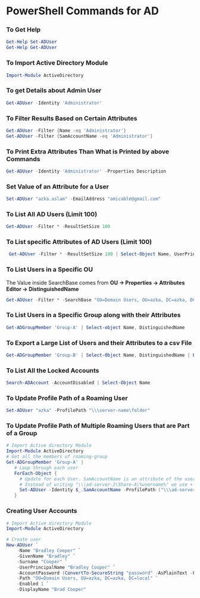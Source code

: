 # PowerShell Commands for AD

### To Get Help
```ps1
Get-Help Set-ADUser
Get-Help Get-ADUser
```
### To Import Active Directory Module
```ps1
Import-Module ActiveDirectory
```
### To get Details about Admin User
```ps1
Get-ADUser -Identity 'Administrator'
```
### To Filter Results Based on Certain Attributes
```ps1
Get-ADUser -Filter {Name -eq 'Administrator'}
Get-ADUser -Filter {SamAccountName -eq 'Administrator'}
```
### To Print Extra Attributes Than What is Printed by above Commands
```ps1
Get-ADUser -Identity 'Administrator' -Properties Description
```
### Set Value of an Attribute for a User
```ps1
Set-ADUser "azka.aslam" -EmailAddress "amicable@gmail.com"
```
### To List All AD Users (Limit 100)
```ps1
Get-ADUser -Filter * -ResultSetSize 100
```
### To List specific Attributes of AD Users (Limit 100)
```ps1
 Get-ADUser -Filter * -ResultSetSize 100 | Select-Object Name, UserPrincipalName, Enabled, lastLogon
```
### To List Users in a Specific OU
The Value inside SearchBase comes from **OU -> Properties -> Attributes Editor -> DistinguishedName**
```ps1
Get-ADUser -Filter * -SearchBase "OU=Domain Users, OU=azka, DC=azka, DC=local" | Select-Object Name
```
### To List Users in a Specific Group along with their Attributes
```ps1
Get-ADGroupMember 'Group-A' | Select-object Name, DistinguishedName
```
### To Export a Large List of Users and their Attributes to a csv File
```ps1
Get-ADGroupMember 'Group-B' | Select-Object Name, DistinguishedName | Export-Csv "C:\Users\azka.aslam\Desktop\myusers.csv"
```
### To List All the Locked Accounts
```ps1
Search-ADAccount -AccountDisabled | Select-Object Name 
```
### To Update Profile Path of a Roaming User
```ps1
Set-ADUser "azka" -ProfilePath "\\\server-name\folder"
```
### To Update Profile Path of Multiple Roaming Users that are Part of a Group
```ps1
# Import Active directory Module
Import-Module ActiveDirectory
# Get all the members of roaming-group
Get-ADGroupMember 'Group-A' |
   # Loop through each user
   ForEach-Object {
     # Update for each User. SamAccountName is an attribute of the user.
     # Instead of writing "\\\ad-server-2\Share-A\%username%" we use + and the user name (same as SamAccountName)
     Set-ADUser -Identity $_.SamAccountName -ProfilePath ("\\\ad-server-2\Share-A\" + $_.SamAccountName)
   }
```
### Creating User Accounts
```ps1
# Import Active directory Module
Import-Module ActiveDirectory

# Create user
New-ADUser `
    -Name "Bradley Cooper" `
    -GivenName "Bradley" `
    -Surname "Cooper" `
    -UserPrincipalName "Bradley Cooper" `
    -AccountPassword (ConvertTo-SecureString "password" -AsPlainText -Force) `
    -Path "OU=Domain Users, OU=azka, DC=azka, DC=local" `
    -Enabled 1 `
    -DisplayName "Brad Cooper"
```
